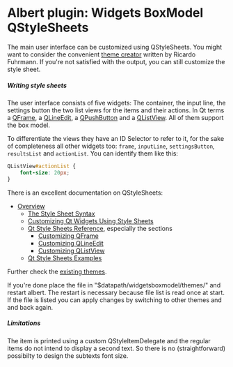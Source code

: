 # Albert plugin: Widgets BoxModel QStyleSheets

The main user interface can be customized using QStyleSheets.
You might want to consider the convenient [theme creator](https://albertlauncher.github.io/themecreator/) written by Ricardo Fuhrmann.
If you're not satisfied with the output, you can still customize the style sheet.

##### Writing style sheets

The user interface consists of five widgets: The container, the input line, the settings button the two list views for the items and their actions.
In Qt terms a [QFrame](http://doc.qt.io/qt-6/qframe.html), a [QLineEdit](http://doc.qt.io/qt-6/qlineedit.html), a [QPushButton](http://doc.qt.io/qt-6/qpushbutton.html) and a [QListView](http://doc.qt.io/qt-6/qlistview.html).
All of them support the box model.

To differentiate the views they have an ID Selector to refer to it, for the sake of completeness all other widgets too: `frame`, `inputLine`, `settingsButton`, `resultsList` and `actionList`. You can identify them like this:

```css
QListView#actionList {
	font-size: 20px;
}
```

There is an excellent documentation on QStyleSheets:

- [Overview](http://doc.qt.io/qt-6/stylesheet.html)
  - [The Style Sheet Syntax](http://doc.qt.io/qt-6/stylesheet-syntax.html)
  - [Customizing Qt Widgets Using Style Sheets](http://doc.qt.io/qt-6/stylesheet-customizing.html)
  - [Qt Style Sheets Reference](http://doc.qt.io/qt-6/stylesheet-reference.html ), especially the sections
    - [Customizing QFrame](http://doc.qt.io/qt-6/stylesheet-examples.html#customizing-qframe)
    - [Customizing QLineEdit](http://doc.qt.io/qt-6/stylesheet-examples.html#customizing-qlineedit)
    - [Customizing QListView](http://doc.qt.io/qt-6/stylesheet-examples.html#customizing-qlistview)
  - [Qt Style Sheets Examples](http://doc.qt.io/qt-6/stylesheet-examples.html)

Further check the [existing themes](https://github.com/albertlauncher/plugins/tree/master/widgetsboxmodel/themes).

If you're done place the file in "$datapath/widgetsboxmodel/themes/" and restart albert.
The restart is necessary because file list is read once at start.
If the file is listed you can apply changes by switching to other themes and and back again.

##### Limitations

The item is printed using a custom QStyleItemDelegate and the regular items do not intend to display a second text.
So there is no (straightforward) possibilty to design the subtexts font size.
